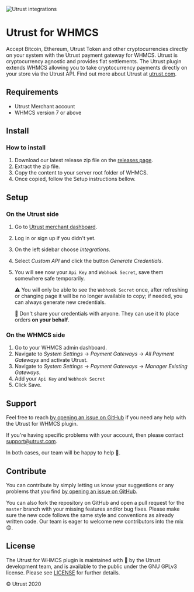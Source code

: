![Utrust integrations](https://user-images.githubusercontent.com/1558992/67495646-1e356b00-f673-11e9-8854-1beac877c586.png)

# Utrust for WHMCS

Accept Bitcoin, Ethereum, Utrust Token and other cryptocurrencies directly on your system with the Utrust payment gateway for WHMCS.
Utrust is cryptocurrency agnostic and provides fiat settlements.
The Utrust plugin extends WHMCS allowing you to take cryptocurrency payments directly on your store via the Utrust API.
Find out more about Utrust at [utrust.com](https://utrust.com).

## Requirements

- Utrust Merchant account
- WHMCS version 7 or above

## Install

### How to install

1. Download our latest release zip file on the [releases page](https://github.com/utrustdev/utrust-for-WHMCS/releases).
2. Extract the zip file.
3. Copy the content to your server root folder of WHMCS.
4. Once copied, follow the Setup instructions bellow.

## Setup

### On the Utrust side

1. Go to [Utrust merchant dashboard](https://merchants.utrust.com).
2. Log in or sign up if you didn't yet.
3. On the left sidebar choose _Integrations_.
4. Select _Custom API_ and click the button _Generate Credentials_.
5. You will see now your `Api Key` and `Webhook Secret`, save them somewhere safe temporarily.

   :warning: You will only be able to see the `Webhook Secret` once, after refreshing or changing page it will be no longer available to copy; if needed, you can always generate new credentials.

   :no_entry_sign: Don't share your credentials with anyone. They can use it to place orders **on your behalf**.

### On the WHMCS side

1. Go to your WHMCS admin dashboard.
2. Navigate to _System Settings_ -> _Payment Gateways_ -> _All Payment Gateways_ and activate Utrust.
3. Navigate to _System Settings_ -> _Payment Gateways_ -> _Manager Existing Gateways_.
4. Add your `Api Key` and `Webhook Secret`
5. Click Save.

## Support

Feel free to reach [by opening an issue on GitHub](https://github.com/utrustdev/utrust-for-WHMCS/issues/new) if you need any help with the Utrust for WHMCS plugin.

If you're having specific problems with your account, then please contact support@utrust.com.

In both cases, our team will be happy to help :purple_heart:.

## Contribute

You can contribute by simply letting us know your suggestions or any problems that you find [by opening an issue on GitHub](https://github.com/utrustdev/utrust-for-WHMCS/issues/new).

You can also fork the repository on GitHub and open a pull request for the `master` branch with your missing features and/or bug fixes.
Please make sure the new code follows the same style and conventions as already written code.
Our team is eager to welcome new contributors into the mix :blush:.

## License

The Utrust for WHMCS plugin is maintained with :purple_heart: by the Utrust development team, and is available to the public under the GNU GPLv3 license. Please see [LICENSE](https://github.com/utrustdev/utrust-for-WHMCS/blob/master/LICENSE) for further details.

&copy; Utrust 2020
